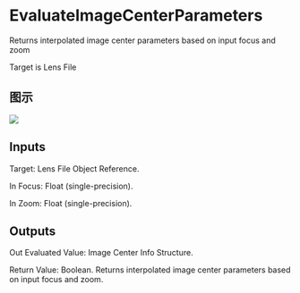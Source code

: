 # EvaluateImageCenterParameters

Returns interpolated image center parameters based on input focus and zoom

Target is Lens File

## 图示

![]($-20221218-21225779.png)

## Inputs

Target: Lens File Object Reference.

In Focus: Float (single-precision).

In Zoom: Float (single-precision).  

## Outputs

Out Evaluated Value: Image Center Info Structure.

Return Value: Boolean. Returns interpolated image center parameters based on input focus and zoom.

